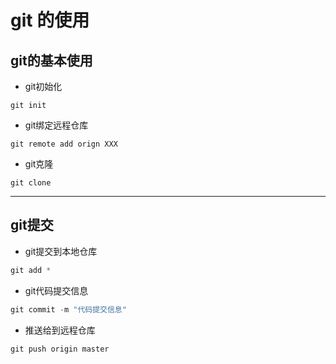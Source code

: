 # git 的使用
## git的基本使用
+ git初始化

``git init`` 

+ git绑定远程仓库

`` git remote add orign XXX ``

+ git克隆

``git clone ``

-----

## git提交

+ git提交到本地仓库

```js
git add *
```

+ git代码提交信息

```java
git commit -m "代码提交信息"
```

+ 推送给到远程仓库

```js
git push origin master
```